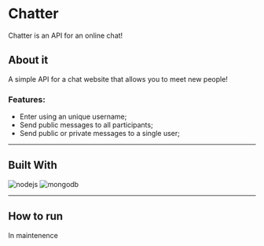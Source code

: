 # Chatter

Chatter is an API for an online chat!

## About it

A simple API for a chat website that allows you to meet new people!


### Features:
  - Enter using an unique username;
  - Send public messages to all participants;
  - Send public or private messages to a single user;

___
## Built With
<img src="https://img.shields.io/badge/Node.js-339933?style=for-the-badge&logo=nodedotjs&logoColor=white" alt="nodejs"/> <img src="https://img.shields.io/badge/MongoDB-4EA94B?style=for-the-badge&logo=mongodb&logoColor=white" alt="mongodb"/>

___
## How to run

In maintenence
